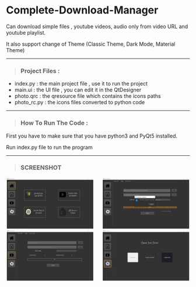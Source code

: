 # Complete-Download-Manager
Can download simple files , youtube videos, audio only from video URL and youtube playlist.

It also support change of Theme (Classic Theme, Dark Mode, Material Theme)


--------------------------------------------------------------------------
> ### Project Files :
 - index.py : the main project file , use it to run the project
 - main.ui : the UI file , you can edit it in the QtDesigner
 - photo.qrc : the qresource file which contains the icons paths
 - photo_rc.py : the icons files converted to python code


---------------------------------------------------------------------------
> ### How To Run The Code :
First you have to make sure that you have python3 and PyQt5 installed.

Run index.py file to run the program

----------------------------------------------------------------------------
> ### SCREENSHOT

<div align="center">
        <img width="47%" src="ScreenShot/Home.jpg" alt="Home screen" title="Home screen"</img>
        <img height="0" width="18px">
        <img width="47%" src="ScreenShot/Audio_Downloaded.jpg" alt="Audio screen" title="Audio screen"></img>
</div>
<div align="center">
        <img width="47%" src="ScreenShot/playlist.jpg" alt="Playlist screen" title="Playlist screen"</img>
        <img height="0" width="18px">
        <img width="47%" src="ScreenShot/Theme.jpg" alt="Theme screen" title="Theme screen"></img>
</div>
